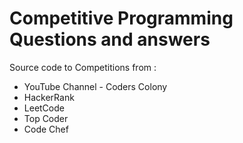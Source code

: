 # Competitive Programming Questions and answers

Source code to Competitions from :
  * YouTube Channel - Coders Colony
  * HackerRank
  * LeetCode
  * Top Coder
  * Code Chef
